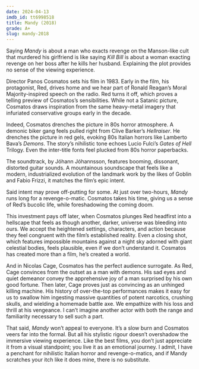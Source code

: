 ```yaml
---
date: 2024-04-13
imdb_id: tt6998518
title: Mandy (2018)
grade: A+
slug: mandy-2018
---
```


Saying _Mandy_ is about a man who exacts revenge on the Manson-like cult that murdered his girlfriend is like saying <span data-imdb-id="tt0266697">_Kill Bill_</span> is about a woman exacting revenge on her boss after he kills her husband. Explaining the plot provides no sense of the viewing experience.

<!-- end -->

Director Panos Cosmatos sets his film in 1983. Early in the film, his protagonist, Red, drives home and we hear part of Ronald Reagan’s Moral Majority-inspired speech on the radio. Red turns it off, which proves a telling preview of Cosmatos’s sensibilities. While not a Satanic picture, Cosmatos draws inspiration from the same heavy-metal imagery that infuriated conservative groups early in the decade.

Indeed, Cosmatos drenches the picture in 80s horror atmosphere. A demonic biker gang feels pulled right from Clive Barker’s <span data-imdb-id="tt0093177">_Hellraiser_</span>. He drenches the picture in red gels, evoking 80s Italian horrors like Lamberto Bava’s <span data-imdb-id="tt0089013">_Demons_</span>. The story’s nihilistic tone echoes Lucio Fulci’s _Gates of Hell_ Trilogy. Even the inter-title fonts feel plucked from 80s horror paperbacks.

The soundtrack, by Jóhann Jóhannsson, features booming, dissonant, distorted guitar sounds. A mountainous soundscape that feels like a modern, industrialized evolution of the landmark work by the likes of Goblin and Fabio Frizzi, it matches the film’s epic intent.

Said intent may prove off-putting for some. At just over two-hours, _Mandy_ runs long for a revenge-o-matic. Cosmatos takes his time, giving us a sense of Red’s bucolic life, while foreshadowing the coming doom.

This investment pays off later, when Cosmatos plunges Red headfirst into a hellscape that feels as though another, darker, universe was bleeding into ours. We accept the heightened settings, characters, and action because they feel congruent with the film’s established reality. Even a closing shot, which features impossible mountains against a night sky adorned with giant celestial bodies, feels plausible, even if we don’t understand it. Cosmatos has created more than a film, he’s created a world.

And in Nicolas Cage, Cosmatos has the perfect audience surrogate. As Red, Cage convinces from the outset as a man with demons. His sad eyes and quiet demeanor convey the apprehensive joy of a man surprised by his own good fortune. Then later, Cage proves just as convincing as an unhinged killing machine. His history of over-the-top performances makes it easy for us to swallow him ingesting massive quantities of potent narcotics, crushing skulls, and wielding a homemade battle axe. We empathize with his loss and thrill at his vengeance. I can’t imagine another actor with both the range and familiarity necessary to sell such a part.

That said, _Mandy_ won’t appeal to everyone. It’s a slow burn and Cosmatos veers far into the formal. But all his stylistic rigour doesn’t overshadow the immersive viewing experience. Like the best films, you don’t just appreciate it from a visual standpoint; you live it as an emotional journey. I admit, I have a penchant for nihilistic Italian horror and revenge-o-matics, and if Mandy scratches your itch like it does mine, there is no substitute.
